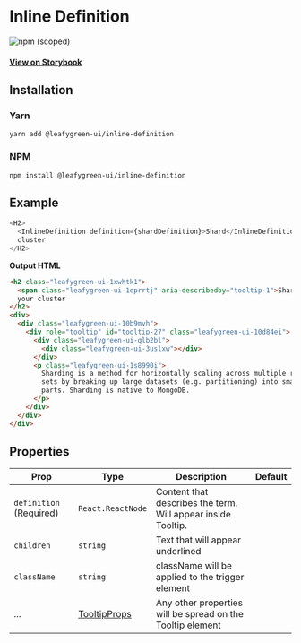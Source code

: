 # Inline Definition

![npm (scoped)](https://img.shields.io/npm/v/@leafygreen-ui/inline-definition.svg)

#### [View on Storybook](https://mongodb.github.io/leafygreen-ui/?path=/story/inline-definition--default)

## Installation

### Yarn

```shell
yarn add @leafygreen-ui/inline-definition
```

### NPM

```shell
npm install @leafygreen-ui/inline-definition
```

## Example

```js
<H2>
  <InlineDefinition definition={shardDefinition}>Shard</InlineDefinition> your
  cluster
</H2>
```

**Output HTML**

```html
<h2 class="leafygreen-ui-1xwhtk1">
  <span class="leafygreen-ui-1eprrtj" aria-describedby="tooltip-1">Shard</span>
  your cluster
</h2>
<div>
  <div class="leafygreen-ui-10b9mvh">
    <div role="tooltip" id="tooltip-27" class="leafygreen-ui-10d84ei">
      <div class="leafygreen-ui-qlb2bl">
        <div class="leafygreen-ui-3uslxw"></div>
      </div>
      <p class="leafygreen-ui-1s8990i">
        Sharding is a method for horizontally scaling across multiple replica
        sets by breaking up large datasets (e.g. partitioning) into smaller
        parts. Sharding is native to MongoDB.
      </p>
    </div>
  </div>
</div>
```

## Properties

| Prop                    | Type                               | Description                                                  | Default |
| ----------------------- | ---------------------------------- | ------------------------------------------------------------ | ------- |
| `definition` (Required) | `React.ReactNode`                  | Content that describes the term. Will appear inside Tooltip. |         |
| `children`              | `string`                           | Text that will appear underlined                             |         |
| `className`             | `string`                           | className will be applied to the trigger element             |         |
| ...                     | [TooltipProps](/component/tooltip) | Any other properties will be spread on the Tooltip element   |         |
